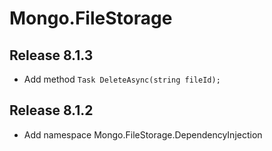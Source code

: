 # Mongo.FileStorage

## Release 8.1.3

- Add method `Task DeleteAsync(string fileId);`

## Release 8.1.2

- Add namespace Mongo.FileStorage.DependencyInjection
